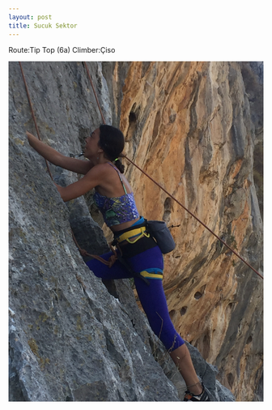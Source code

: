```yaml
---
layout: post
title: Sucuk Sektor
---
```

Route:Tip Top (6a) Climber:Çiso

![](/img/uploads/IMG_0809.JPG)
